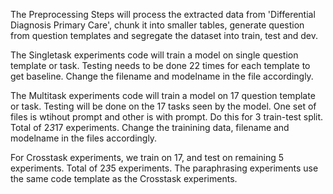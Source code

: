 The Preprocessing Steps will process the extracted data from 'Differential Diagnosis Primary Care', chunk it into smaller tables, generate question from question templates and segregate the dataset into train, test and dev.

The Singletask experiments code will train a model on single question template or task. Testing needs to be done 22 times for each template to get baseline. Change the filename and modelname in the file accordingly.

The Multitask experiments code will train a model on 17 question template or task. Testing will be done on the 17 tasks seen by the model. One set of files is wtihout prompt and other is with prompt. Do this for 3 train-test split. Total of 2*3*17 experiments. Change the trainining data, filename and modelname in the files accordingly.

For Crosstask experiments, we train on 17, and test on remaining 5 experiments. Total of 2*3*5 experiments. The paraphrasing experiments use the same code template as the Crosstask experiments.


